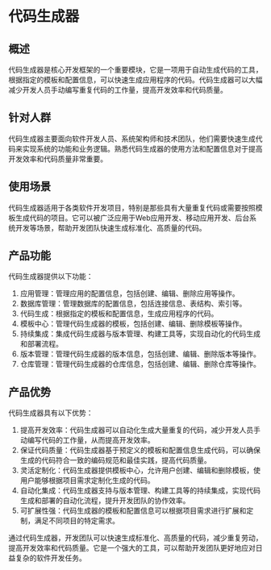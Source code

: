 # 代码生成器

## 概述
代码生成器是核心开发框架的一个重要模块，它是一项用于自动生成代码的工具，根据指定的模板和配置信息，可以快速生成应用程序的代码。代码生成器可以大幅减少开发人员手动编写重复代码的工作量，提高开发效率和代码质量。

## 针对人群
代码生成器主要面向软件开发人员、系统架构师和技术团队，他们需要快速生成代码来实现系统的功能和业务逻辑。熟悉代码生成器的使用方法和配置信息对于提高开发效率和代码质量非常重要。

## 使用场景
代码生成器适用于各类软件开发项目，特别是那些具有大量重复代码或需要按照模板生成代码的项目。它可以被广泛应用于Web应用开发、移动应用开发、后台系统开发等场景，帮助开发团队快速生成标准化、高质量的代码。

## 产品功能
代码生成器提供以下功能：

1. 应用管理：管理应用的配置信息，包括创建、编辑、删除应用等操作。
2. 数据库管理：管理数据库的配置信息，包括连接信息、表结构、索引等。
3. 代码生成：根据指定的模板和配置信息，生成应用程序的代码。
4. 模板中心：管理代码生成器的模板，包括创建、编辑、删除模板等操作。
5. 持续集成：集成代码生成器与版本管理、构建工具等，实现自动化的代码生成和部署流程。
6. 版本管理：管理代码生成器的版本信息，包括创建、编辑、删除版本等操作。
7. 仓库管理：管理代码生成器的仓库信息，包括创建、编辑、删除仓库等操作。

## 产品优势
代码生成器具有以下优势：

1. 提高开发效率：代码生成器可以自动化生成大量重复的代码，减少开发人员手动编写代码的工作量，从而提高开发效率。
2. 保证代码质量：代码生成器基于预定义的模板和配置信息生成代码，可以确保生成的代码符合一致的编码规范和最佳实践，提高代码质量。
3. 灵活定制化：代码生成器提供模板中心，允许用户创建、编辑和删除模板，使用户能够根据项目需求定制化生成的代码。
4. 自动化集成：代码生成器支持与版本管理、构建工具等的持续集成，实现代码生成和部署的自动化流程，提升开发团队的协作效率。
5. 可扩展性强：代码生成器的模板和配置信息可以根据项目需求进行扩展和定制，满足不同项目的特定需求。

通过代码生成器，开发团队可以快速生成标准化、高质量的代码，减少重复劳动，提高开发效率和代码质量。它是一个强大的工具，可以帮助开发团队更好地应对日益复杂的软件开发任务。